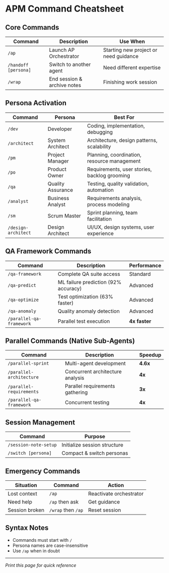 # APM Command Cheatsheet

## Core Commands
| Command | Description | Use When |
|---------|-------------|----------|
| `/ap` | Launch AP Orchestrator | Starting new project or need guidance |
| `/handoff [persona]` | Switch to another agent | Need different expertise |
| `/wrap` | End session & archive notes | Finishing work session |

## Persona Activation
| Command | Persona | Best For |
|---------|---------|----------|
| `/dev` | Developer | Coding, implementation, debugging |
| `/architect` | System Architect | Architecture, design patterns, scalability |
| `/pm` | Project Manager | Planning, coordination, resource management |
| `/po` | Product Owner | Requirements, user stories, backlog grooming |
| `/qa` | Quality Assurance | Testing, quality validation, automation |
| `/analyst` | Business Analyst | Requirements analysis, process modeling |
| `/sm` | Scrum Master | Sprint planning, team facilitation |
| `/design-architect` | Design Architect | UI/UX, design systems, user experience |

## QA Framework Commands
| Command | Description | Performance |
|---------|-------------|-------------|
| `/qa-framework` | Complete QA suite access | Standard |
| `/qa-predict` | ML failure prediction (92% accuracy) | Advanced |
| `/qa-optimize` | Test optimization (63% faster) | Advanced |
| `/qa-anomaly` | Quality anomaly detection | Advanced |
| `/parallel-qa-framework` | Parallel test execution | **4x faster** |

## Parallel Commands (Native Sub-Agents)
| Command | Description | Speedup |
|---------|-------------|---------|
| `/parallel-sprint` | Multi-agent development | **4.6x** |
| `/parallel-architecture` | Concurrent architecture analysis | **4x** |
| `/parallel-requirements` | Parallel requirements gathering | **3x** |
| `/parallel-qa-framework` | Concurrent testing | **4x** |

## Session Management
| Command | Purpose |
|---------|---------|
| `/session-note-setup` | Initialize session structure |
| `/switch [persona]` | Compact & switch personas |

## Emergency Commands
| Situation | Command | Action |
|-----------|---------|--------|
| Lost context | `/ap` | Reactivate orchestrator |
| Need help | `/ap` then ask | Get guidance |
| Session broken | `/wrap` then `/ap` | Reset session |

## Syntax Notes
- Commands must start with `/`
- Persona names are case-insensitive
- Use `/ap` when in doubt

---
*Print this page for quick reference*